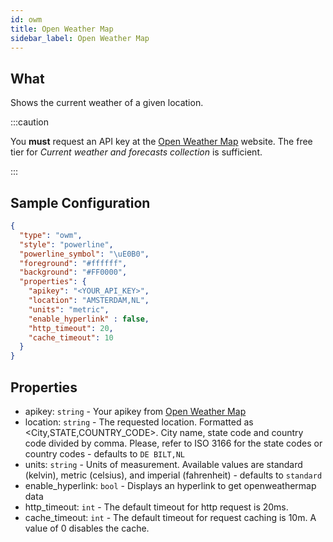 ```yaml
---
id: owm
title: Open Weather Map
sidebar_label: Open Weather Map 
---
```


## What

Shows the current weather of a given location.

:::caution

You **must** request an API key at the [Open Weather Map](https://openweathermap.org/price) website.
The free tier for *Current weather and forecasts collection* is sufficient.

:::

## Sample Configuration

```json
{
  "type": "owm",
  "style": "powerline",
  "powerline_symbol": "\uE0B0",
  "foreground": "#ffffff",
  "background": "#FF0000",
  "properties": {
    "apikey": "<YOUR_API_KEY>",
    "location": "AMSTERDAM,NL",
    "units": "metric",
    "enable_hyperlink" : false,
    "http_timeout": 20,
    "cache_timeout": 10
  }
}
```

## Properties

- apikey: `string` - Your apikey from [Open Weather Map](https://openweathermap.org)
- location: `string` - The requested location.
                        Formatted as <City,STATE,COUNTRY_CODE>. City name, state code and country code divided by comma.
                        Please, refer to ISO 3166 for the state codes or country codes - defaults to `DE BILT,NL`
- units: `string` - Units of measurement.
                    Available values are standard (kelvin), metric (celsius), and imperial (fahrenheit) - defaults to `standard`
- enable_hyperlink: `bool` - Displays an hyperlink to get openweathermap data
- http_timeout: `int` - The default timeout for http request is 20ms.
- cache_timeout: `int` - The default timeout for request caching is 10m. A value of 0 disables the cache.
